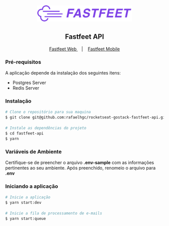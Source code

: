 <h1 align="center">
  <img alt="Fastfeet" title="Fastfeet" src=".github/logo.png" width="300px" />
</h1>

<h2 align="center">
  Fastfeet API
</h2>

<p align="center">
  <a href="#rocket-sobre-o-desafio">
    Fastfeet Web
  </a>
  &nbsp;&nbsp;&nbsp;|&nbsp;&nbsp;&nbsp;
  <a href="#layout">
    Fastfeet Mobile
  </a>
</p>

<h3>Pré-requisitos</h3>
<p>
  A aplicação depende da instalação dos seguintes itens:
</p>

<ul>
  <li>Postgres Server</li>
  <li>Redis Server</li>
</ul>

<h3>Instalação</h3>

```sh
# Clone o repositório para sua maquina
$ git clone git@github.com:rafaelhgc/rocketseat-gostack-fastfeet-api.git fastfeet-api

# Instale as dependências do projeto
$ cd fastfeet-api
$ yarn
```

<h3>Variáveis de Ambiente</h3>

<p>
  Certifique-se de preencher o arquivo <strong>.env-sample</strong> com as informações pertinentes ao seu ambiente. Após preenchido, renomeio o arquivo para <strong>.env</strong>
</p>

<h3>Iniciando a aplicação</h3>

```sh
# Inicie a aplicação
$ yarn start:dev

# Inicie a fila de processamento de e-mails
$ yarn start:queue
```
